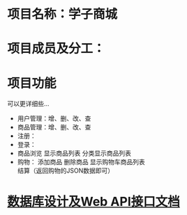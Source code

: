 # 项目名称：学子商城

# 项目成员及分工：

# 项目功能
可以更详细些...
- 用户管理：增、删、改、查
- 商品管理：增、删、改、查
- 注册：
- 登录：
- 商品浏览
	显示商品列表
        分类显示商品列表
- 购物：
        添加商品
        删除商品
        显示购物车商品列表	   
        结算（返回购物的JSON数据即可）
	
# [数据库设计及Web API接口文档](https://www.showdoc.cc/753330942628097?page_id=4204998081031757)
